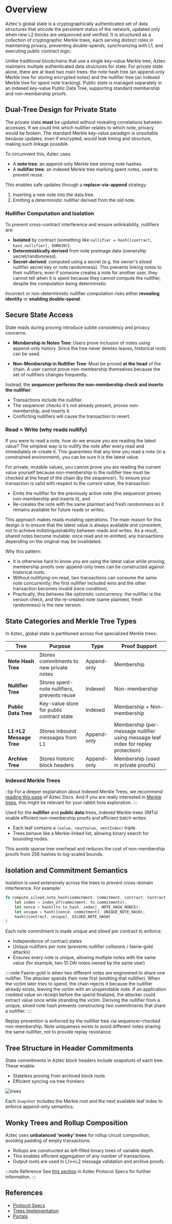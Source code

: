 # Overview 

Aztec's global state is a cryptographically authenticated set of data structures that encode the persistent status of the network, updated only when new L2 blocks are sequenced and verified. It is structured as a collection of cryptographic Merkle trees, each serving distinct roles in maintaining privacy, preventing double-spends, synchronizing with L1, and executing public contract logic.

Unlike traditional blockchains that use a single key–value Merkle tree, Aztec maintains multiple authenticated data structures for state. For private state alone, there are at least two main trees: the note hash tree (an append-only Merkle tree for storing encrypted notes) and the nullifier tree (an indexed Merkle tree for spent note tracking). Public state is managed separately in an indexed key–value Public Data Tree, supporting standard membership and non-membership proofs.

## Dual-Tree Design for Private State

The private state **must** be updated without revealing correlations between accesses. If we could link which nullifier relates to which note, privacy would be broken. The standard Merkle key-value paradigm is unsuitable because updates, even if encrypted, would leak timing and structure, making such linkage possible.

To circumvent this, Aztec uses:

* A **note tree**: an append-only Merkle tree storing note hashes.
* A **nullifier tree**: an indexed Merkle tree marking spent notes, used to prevent reuse.

This enables safe updates through a **replace-via-append** strategy:

1. Inserting a new note into the data tree.
2. Emitting a deterministic nullifier derived from the old note.

### Nullifier Computation and Isolation

To prevent cross-contract interference and ensure unlinkability, nullifiers are:

* **Isolated** by contract (something like `nullifier = hash([contract, base_nullifier], DOMAIN)`).
* **Deterministically derived** from note preimage data (ownership secret/randomness).
* **Secret-derived**: computed using a secret (e.g. the owner's siloed nullifier secret key or note randomness). This prevents linking notes to their nullifiers; even if someone creates a note for another user, they cannot tell when it is spent because they cannot compute the nullifier, despite the computation being deterministic.

Incorrect or non-deterministic nullifier computation risks either **revealing identity** or **enabling double-spend**.

## Secure State Access

State reads during proving introduce subtle consistency and privacy concerns:

* **Membership in Notes Tree**: Users prove inclusion of notes using append-only history. Since the tree never deletes leaves, historical roots can be used.

* **Non-Membership in Nullifier Tree**: Must be proved **at the head** of the chain. A user cannot prove non-membership themselves because the set of nullifiers changes frequently.

Instead, the **sequencer performs the non-membership check and inserts the nullifier**:

* Transactions include the nullifier.
* The sequencer checks it's not already present, proves non-membership, and inserts it.
* Conflicting nullifiers will cause the transaction to revert.

### Read = Write (why reads nullify)

If you were to read a note, how do we ensure you are reading the latest value? The simplest way is to nullify the note after every read and immediately re-create it. This guarantees that any time you read a note (in a constrained environment), you can be sure it is the latest value.

For private, mutable values, you cannot prove you are reading the current value yourself because non-membership in the nullifier tree must be checked at the head of the chain (by the sequencer). To ensure your transaction is valid with respect to the current value, the transaction:

* Emits the nullifier for the previously active note (the sequencer proves non-membership and inserts it), and
* Re-creates the note with the same plaintext and fresh randomness so it remains available for future reads or writes.

This approach makes reads mutating operations. The main reason for this design is to ensure that the latest value is always available and consistent, not to achieve indistinguishability between reads and writes. As a result, shared notes become mutable: once read and re-emitted, any transactions depending on the original may be invalidated.

Why this pattern:

* It is otherwise hard to know you are using the latest value while proving; membership proofs over append-only trees can be constructed against historical roots.
* Without nullifying-on-read, two transactions can consume the same note concurrently; the first nullifier included wins and the other transaction becomes invalid (race condition).
* Practically, this behaves like optimistic concurrency: the nullifier is the version check, and the re-created note (same plaintext, fresh randomness) is the new version.

## State Categories and Merkle Tree Types

In Aztec, global state is partitioned across five specialized Merkle trees:

| Tree                   | Purpose                                      | Type        | Proof Support                                          |
| ---------------------- | -------------------------------------------- | ----------- | ------------------------------------------------------ |
| **Note Hash Tree**     | Stores commitments to new private notes      | Append-only | Membership                                             |
| **Nullifier Tree**     | Stores spent-note nullifiers, prevents reuse | Indexed     | Non-membership                                         |
| **Public Data Tree**   | Key-value store for public contract state    | Indexed     | Membership + Non-membership                            |
| **L1→L2 Message Tree** | Stores inbound messages from L1              | Append-only | Membership (per-message nullifier using message leaf index for replay protection) |
| **Archive Tree**       | Stores historic block headers                | Append-only | Membership (used in private proofs)                    |

### Indexed Merkle Trees

::tip 
For a deeper explanation about Indexed Merkle Trees, we recommend [reading this page](https://docs.aztec.network/aztec/concepts/advanced/storage/indexed_merkle_tree) of Aztec Docs. And if you are really interested in [Merkle trees](https://www.youtube.com/watch?v=9tI6D4sIcNI&pp=ygUaaW5kZXhlZCBtZXJrbGUgdHJlZXMgY2lhcmE%3D), this might be relevant for your rabbit hole exploration.
:::

Used for the **nullifier** and **public data** trees, indexed Merkle trees (IMTs) enable efficient non-membership proofs and efficient batch writes:

* Each leaf contains a `(value, nextValue, nextIndex)` triple.
* Trees behave like a Merkle-linked list, allowing binary search for bounding nodes.

This avoids sparse tree overhead and reduces the cost of non-membership proofs from 256 hashes to log-scaled bounds.

## Isolation and Commitment Semantics

Isolation is used extensively across the trees to prevent cross-domain interference. For example:

```rust
fn compute_siloed_note_hash(commitment: Commitment, contract: Contract, tx: Tx) -> Hash {
    let index = index_of(commitment, tx.commitments);
    let nonce = hash([tx.tx_hash, index], NOTE_HASH_NONCE);
    let unique = hash([nonce, commitment], UNIQUE_NOTE_HASH);
    hash([contract, unique], SILOED_NOTE_HASH)
}
```

Each note commitment is made unique and siloed per contract to enforce:

* Independence of contract states
* Unique nullifiers per note (prevents nullifier collisions / faerie-gold attacks)
* Ensures every note is unique, allowing multiple notes with the same value (for example, two 10 DAI notes owned by the same user)

::::note
Faerie-gold is when two different notes are engineered to share one nullifier. The attacker spends their note first (emitting that nullifier). When the victim later tries to spend, the chain rejects it because the nullifier already exists, leaving the victim with an unspendable note. If an application credited value on receipt before the spend finalized, the attacker could extract value once while stranding the victim. Deriving the nullifier from a unique, siloed note hash prevents constructing two commitments that share a nullifier.
::::

Replay prevention is enforced by the nullifier tree via sequencer-checked non-membership. Note uniqueness exists to avoid different notes sharing the same nullifier, not to provide replay resistance.

## Tree Structure in Header Commitments

State commitments in Aztec block headers include snapshots of each tree. These enable:

* Stateless proving from archived block roots
* Efficient syncing via tree frontiers

![trees](/img/diagrams/trees-relationship.png)

Each `Snapshot` includes the Merkle root and the next available leaf index to enforce append-only semantics.

## Wonky Trees and Rollup Composition

Aztec uses **unbalanced 'wonky' trees** for rollup circuit composition, avoiding padding of empty transactions:

* Rollups are constructed as left-filled binary trees of variable depth.
* This enables efficient aggregation of any number of transactions.
* Output roots are used in L1↔L2 message validation and archive proofs.

:::note Reference
See [this section](https://github.com/AztecProtocol/aztec-packages/blob/next/docs/docs/protocol-specs/state/tree-implementations.md#wonky-merkle-trees) in Aztec Protocol Specs for further information.
:::
## References
- [Protocol Specs](https://github.com/AztecProtocol/aztec-packages/tree/next/docs/docs/protocol-specs/state)
- [Trees Implementation](https://github.com/AztecProtocol/aztec-packages/tree/next/yarn-project/stdlib/src/trees)
 - [Portals](https://docs.aztec.network/aztec/concepts/communication/portals#l1-l2-messaging)
